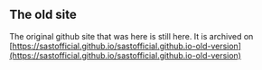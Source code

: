 ## The old site
The original github site that was here is still here. It is archived on [https://sastofficial.github.io/sastofficial.github.io-old-version](https://sastofficial.github.io/sastofficial.github.io-old-version)
